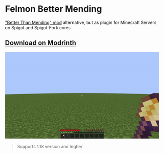 # Felmon Better Mending
["Better Than Mending" mod](https://modrinth.com/mod/better-than-mending)
alternative, but as plugin for Minecraft Servers on Spigot and Spigot-Fork cores.
## [Download on Modrinth](https://modrinth.com/plugin/felmon-better-mending)
![Preview](./preview.gif)
> Supports 1.18 version and higher
